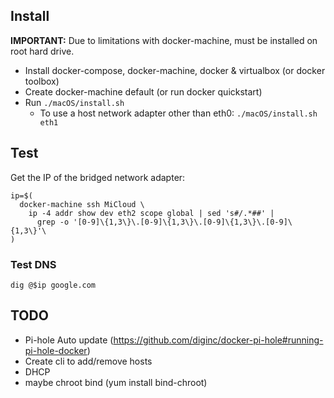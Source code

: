 ## Install

**IMPORTANT:** Due to limitations with docker-machine, must be installed on root hard drive.

- Install docker-compose, docker-machine, docker & virtualbox (or docker toolbox)
- Create docker-machine default (or run docker quickstart)
- Run `./macOS/install.sh`
  - To use a host network adapter other than eth0: `./macOS/install.sh eth1`

## Test

Get the IP of the bridged network adapter:

```
ip=$(
  docker-machine ssh MiCloud \
    ip -4 addr show dev eth2 scope global | sed 's#/.*##' |
      grep -o '[0-9]\{1,3\}\.[0-9]\{1,3\}\.[0-9]\{1,3\}\.[0-9]\{1,3\}'\
)
```

### Test DNS

`dig @$ip google.com`

## TODO

- Pi-hole Auto update (https://github.com/diginc/docker-pi-hole#running-pi-hole-docker)
- Create cli to add/remove hosts
- DHCP
- maybe chroot bind (yum install bind-chroot)
